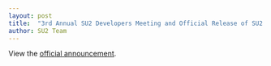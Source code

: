 ```yaml
---
layout: post
title:  "3rd Annual SU2 Developers Meeting and Official Release of SU2 v6.1"
author: SU2 Team
---
```


View the [official announcement](../../../../../emails/su2_email_v6p1.html).
